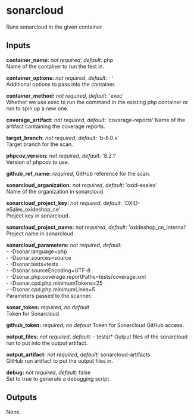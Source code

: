 # sonarcloud

Runs sonarcloud in the given container

## Inputs

**container_name:** *not required*, *default:* php  
Name of the container to run the test in.

**container_options:** *not required*, *default:* `''`  
Additional options to pass into the container.

**container_method:** *not required*, *default*: 'exec'  
Whether we use exec to run the command in the existing php container or run to
spin up a new one.

**coverage_artifact:** *not required*, *default:* 'coverage-reports'
Name of the artifact containing the coverage reports.

**target_branch:** *not required*, *default:* 'b-8.0.x'  
Target branch for the scan.

**phpcov_version:** *not required*, *default:* '8.2.1'  
Version of phpcov to use.

**github_ref_name:** *required*,
GitHub reference for the scan.

**sonarcloud_organization:** *not required*, *default:* 'oxid-esales'  
Name of the organization in sonarcloud.

**sonarcloud_project_key:** *not required*, *default:* 'OXID-eSales_oxideshop_ce'  
Project key in sonarcloud.

**sonarcloud_project_name:** *not required*, *default:* 'oxideshop_ce_internal'  
Project name in sonarcloud.

**sonarcloud_parameters:** *not required*, *default:*  
    - -Dsonar.language=php \
    - -Dsonar.sources=source \
    - -Dsonar.tests=tests \
    - -Dsonar.sourceEncoding=UTF-8 \
    - -Dsonar.php.coverage.reportPaths=tests/coverage.xml \
    - -Dsonar.cpd.php.minimumTokens=25 \
    - -Dsonar.cpd.php.minimumLines=5  
Parameters passed to the scanner.

**sonar_token:** *required*, *no default*  
Token for Sonarcloud.

**github_token:** *required*, *no default*
Token for Sonarcloud GitHub access.

**output_files:** *not required*, *default:*
    - tests/*
Output files of the sonarcloud run to put into the output artifact.

**output_artifact:** *not required*, *default:* sonarcloud-artifacts  
GitHub run artifact to put the output files in.

**debug:** *not required*, *default:* false  
Set to true to generate a debugging script.

## Outputs

None.
